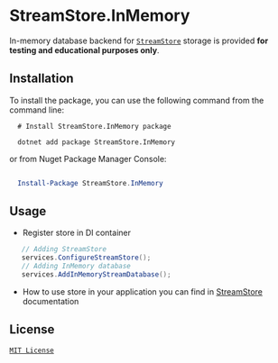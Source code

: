 # StreamStore.InMemory

In-memory database backend for [`StreamStore`](https://github.com/kostiantyn-matsebora/streamstore/tree/master) storage is provided **for testing and educational purposes only**.

## Installation

To install the package, you can use the following command from the command line:

```dotnetcli
  # Install StreamStore.InMemory package
  
  dotnet add package StreamStore.InMemory
```

or from Nuget Package Manager Console:

```powershell

  Install-Package StreamStore.InMemory
```

## Usage


- Register store in DI container
  
```csharp
   // Adding StreamStore
   services.ConfigureStreamStore();
   // Adding InMemory database
   services.AddInMemoryStreamDatabase();
```

- How to use store in your application you can find in [StreamStore](https://github.com/kostiantyn-matsebora/streamstore/tree/master#usage) documentation

## License

[`MIT License`](../../LICENSE)
